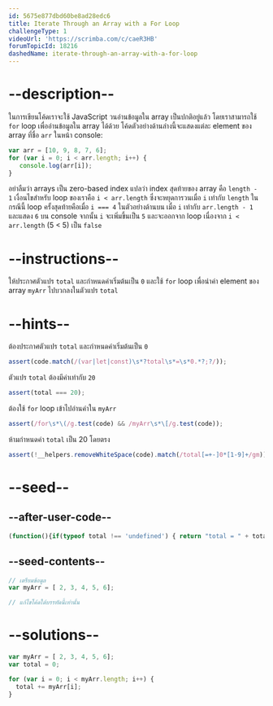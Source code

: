 ```yaml
---
id: 5675e877dbd60be8ad28edc6
title: Iterate Through an Array with a For Loop
challengeType: 1
videoUrl: 'https://scrimba.com/c/caeR3HB'
forumTopicId: 18216
dashedName: iterate-through-an-array-with-a-for-loop
---
```


# --description--

ในการเขียนโค้ดเราจะใช้ JavaScript วนอ่านข้อมูลใน array เป็นปกติอยู่แล้ว โดยเราสามารถใช้ `for` loop เพื่ออ่านข้อมูลใน array ได้ด้วย 
โค้ดตัวอย่างด้านล่างนี้จะแสดงแต่ละ element ของ array ที่ชื่อ `arr` ในหน้า console:

```js
var arr = [10, 9, 8, 7, 6];
for (var i = 0; i < arr.length; i++) {
   console.log(arr[i]);
}
```

อย่าลืมว่า arrays เป็น zero-based index แปลว่า index สุดท้ายของ array คือ `length - 1`
เงื่อนไขสำหรับ loop ของเราคือ `i < arr.length` ซึ่งจะหยุดการวนเมื่อ `i` เท่ากับ `length` ในกรณีนี้ loop ครั้งสุดท้ายคือเมื่อ `i === 4` 
ในตัวอย่างด้านบน เมื่อ `i` เท่ากับ `arr.length - 1` และแสดง `6` บน console จากนั้น `i` จะเพิ่มขึ้นเป็น `5` และจะออกจาก loop เนื่องจาก `i < arr.length` (5 < 5) เป็น `false`

# --instructions--

ให้ประกาศตัวแปร `total` และกำหนดค่าเริ่มต้นเป็น `0` และใช้ `for` loop เพื่อนำค่า element ของ array `myArr` ไปบวกลงในตัวแปร `total`

# --hints--

ต้องประกาศตัวแปร `total` และกำหนดค่าเริ่มต้นเป็น `0`

```js
assert(code.match(/(var|let|const)\s*?total\s*=\s*0.*?;?/));
```

ตัวแปร `total` ต้องมีค่าเท่ากับ `20`



```js
assert(total === 20);
```

ต้องใช้ `for` loop เข้าไปอ่านค่าใน `myArr`

```js
assert(/for\s*\(/g.test(code) && /myArr\s*\[/g.test(code));
```

ห้ามกำหนดค่า `total` เป็น 20 โดยตรง


```js
assert(!__helpers.removeWhiteSpace(code).match(/total[=+-]0*[1-9]+/gm));
```

# --seed--

## --after-user-code--

```js
(function(){if(typeof total !== 'undefined') { return "total = " + total; } else { return "total is undefined";}})()
```

## --seed-contents--

```js
// เตรียมข้อมูล
var myArr = [ 2, 3, 4, 5, 6];

// แก้ไขโค้ดใต้บรรทัดนี้เท่านั้น
```

# --solutions--

```js
var myArr = [ 2, 3, 4, 5, 6];
var total = 0;

for (var i = 0; i < myArr.length; i++) {
  total += myArr[i];
}
```
